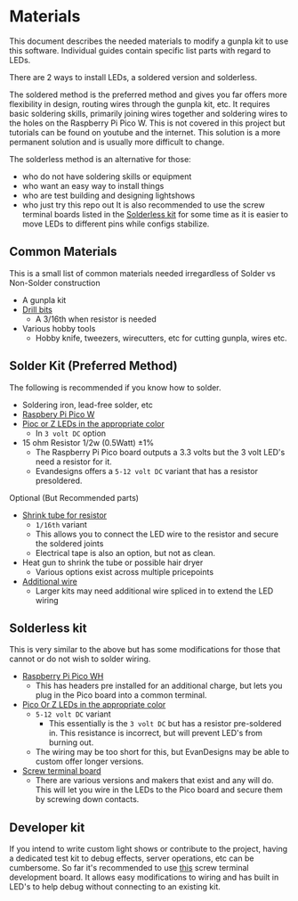 # Materials
This document describes the needed materials to modify a gunpla kit to use this software.  Individual guides contain specific list parts with regard to LEDs.

There are 2 ways to install LEDs, a soldered version and solderless.  

The soldered method is the preferred method and gives you far offers more flexibility in design, routing wires through the gunpla kit, etc.  It requires basic soldering skills, primarily joining wires together and soldering wires to the holes on the Raspberry Pi Pico W.  This is not covered in this project but tutorials can be found on youtube and the internet.  This solution is a more permanent solution and is usually more difficult to change.

The solderless method is an alternative for those:
* who do not have soldering skills or equipment
* who want an easy way to install things
* who are test building and designing lightshows
* who just try this repo out
It is also recommended to use the screw terminal boards listed in the [Solderless kit](#solderless-kit) for some time as it is easier to move LEDs to different pins while configs stabilize.

## Common Materials
This is a small list of common materials needed irregardless of Solder vs Non-Solder construction
* A gunpla kit
* [Drill bits](https://www.gundamplanet.com/db-03-tungsten-steel-drill-bit-set.html)
  * A 3/16th when resistor is needed
* Various hobby tools
  * Hobby knife, tweezers, wirecutters, etc for cutting gunpla, wires etc. 

## Solder Kit (Preferred Method)
The following is recommended if you know how to solder. 
* Soldering iron, lead-free solder, etc
* [Raspbery Pi Pico W](https://thepihut.com/products/raspberry-pi-pico-w?variant=41952994754755)
* [Pioc or Z LEDs in the appropriate color](https://evandesigns.com/products/chip-nano-pico-leds?variant=40800157204528)
  *  In ```3 volt DC``` option
* 15 ohm Resistor 1/2w (0.5Watt) ±1% 
  * The Raspberry Pi Pico board outputs a 3.3 volts but the 3 volt LED's need a resistor for it.
  * Evandesigns offers a ```5-12 volt DC``` variant that has a resistor presoldered.

Optional (But Recommended parts)
* [Shrink tube for resistor](https://evandesigns.com/products/shrink-tube?variant=6763932680240)
  * ```1/16th``` variant
  * This allows you to connect the LED wire to the resistor and secure the soldered joints
  * Electrical tape is also an option, but not as clean.
* Heat gun to shrink the tube or possible hair dryer
  * Various options exist across multiple pricepoints 
* [Additional wire](https://evandesigns.com/products/magnet-wire-twisted-50-ft-spool)
  * Larger kits may need additional wire spliced in to extend the LED wiring

## Solderless kit
This is very similar to the above but has some modifications for those that cannot or do not wish to solder wiring.
* [Raspberry Pi Pico WH](https://thepihut.com/products/raspberry-pi-pico-w?variant=41952994787523)
  * This has headers pre installed for an additional charge, but lets you plug in the Pico board into a common terminal.
* [Pico Or Z LEDs in the appropriate color](https://evandesigns.com/products/chip-nano-pico-leds?variant=32158377967664)
  * ```5-12 volt DC``` variant
    * This essentially is the ```3 volt DC``` but has a resistor pre-soldered in.  This resistance is incorrect, but will prevent LED's from burning out.
  * The wiring may be too short for this, but EvanDesigns may be able to custom offer longer versions.
* [Screw terminal board](https://www.amazon.com/naughtystarts-Brekaout-Soldered-Compatible-Raspberry/dp/B0B1H2S57S/)
  * There are various versions and makers that exist and any will do. This will let you wire in the LEDs to the Pico board and secure them by screwing down contacts.

## Developer kit
If you intend to write custom light shows or contribute to the project, having a dedicated test kit to debug effects, server operations, etc can be cumbersome.  So far it's recommended to use [this](https://thepihut.com/products/screw-terminal-expansion-board-for-raspberry-pi-pico) screw terminal development board. It allows easy modifications to wiring and has built in LED's to help debug without connecting to an existing kit.


